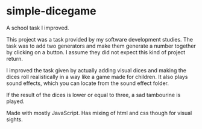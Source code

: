 # simple-dicegame
A school task I improved.

This project was a task provided by my software development studies. The task was to add two generators and make them generate a number together by clicking on a button. I assume they did not expect this kind of project return.

I improved the task given by actually adding visual dices and making the dices roll realistically in a way like a game made for children. It also plays sound effects, which you can locate from the sound effect folder.

If the result of the dices is lower or equal to three, a sad tambourine is played.

Made with mostly JavaScript. Has mixing of html and css though for visual sights.
